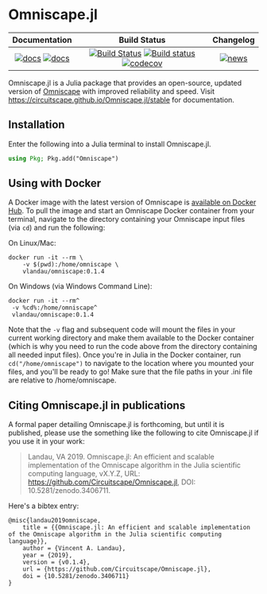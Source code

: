 # Omniscape.jl

| **Documentation**  | **Build Status**| **Changelog**|
|:-----------------------------------------------------:|:------------------------------------:|:-----------:|
| [![docs](https://img.shields.io/badge/docs-stable-blue.svg)](https://Circuitscape.github.io/Omniscape.jl/stable) [![docs](https://img.shields.io/badge/docs-dev-blue.svg)](https://Circuitscape.github.io/Omniscape.jl/dev) | [![Build Status](https://travis-ci.org/Circuitscape/Omniscape.jl.svg?branch=master)](https://travis-ci.org/Circuitscape/Omniscape.jl) [![Build status](https://ci.appveyor.com/api/projects/status/5mw77lobayetc9wh?svg=true)](https://ci.appveyor.com/project/vlandau/omniscape-jl) [![codecov](https://codecov.io/gh/Circuitscape/Omniscape.jl/branch/master/graph/badge.svg)](https://codecov.io/gh/Circuitscape/Omniscape.jl) | [![news](https://img.shields.io/badge/version-v0.1.4-orange)](https://github.com/Circuitscape/Omniscape.jl/blob/master/NEWS.md#news--changelog)


Omniscape.jl is a Julia package that provides an open-source, updated version of [Omniscape](https://conservationgateway.org/ConservationByGeography/NorthAmerica/UnitedStates/oregon/science/Documents/McRae_et_al_2016_PNW_CNS_Connectivity.pdf) with improved reliability and speed. Visit https://circuitscape.github.io/Omniscape.jl/stable for documentation.
## Installation

Enter the following into a Julia terminal to install Omniscape.jl.
```julia
using Pkg; Pkg.add("Omniscape")
```
## Using with Docker

A Docker image with the latest version of Omniscape is [available on Docker Hub](https://hub.docker.com/r/vlandau/omniscape). To pull the image and start an Omniscape Docker container from your terminal, navigate to the directory containing your Omniscape input files (via `cd`) and run the following:

On Linux/Mac:
```
docker run -it --rm \
	-v $(pwd):/home/omniscape \
	vlandau/omniscape:0.1.4
```

On Windows (via Windows Command Line):
```
docker run -it --rm^
 -v %cd%:/home/omniscape^
 vlandau/omniscape:0.1.4
```
Note that the `-v` flag and subsequent code will mount the files in your current working directory and make them available to the Docker container (which is why you need to run the code above from the directory containing all needed input files). Once you're in Julia in the Docker container, run `cd("/home/omniscape")` to navigate to the location where you mounted your files, and you'll be ready to go! Make sure that the file paths in your .ini file are relative to /home/omniscape.

## Citing Omniscape.jl in publications

A formal paper detailing Omniscape.jl is forthcoming, but until it is published, please use the something like the following to cite Omniscape.jl if you use it in your work:
> Landau, VA 2019. Omniscape.jl: An efficient and scalable implementation of the Omniscape algorithm in the Julia scientific computing language, vX.Y.Z, URL: https://github.com/Circuitscape/Omniscape.jl, DOI: 10.5281/zenodo.3406711.

Here's a bibtex entry:
```
@misc{landau2019omniscape,
    title = {{Omniscape.jl: An efficient and scalable implementation of the Omniscape algorithm in the Julia scientific computing language}},
    author = {Vincent A. Landau},
    year = {2019},
    version = {v0.1.4},
    url = {https://github.com/Circuitscape/Omniscape.jl},
    doi = {10.5281/zenodo.3406711}
}
```
